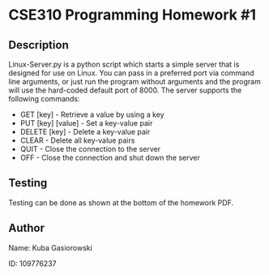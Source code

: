 # CSE310 Programming Homework #1

## Description

Linux-Server.py is a python script which starts a simple server that is 
designed for use on Linux. You can pass in a preferred port via command 
line arguments, or just run the program without arguments and the program
will use the hard-coded default port of 8000. The server supports the 
following commands:

* GET [key] - Retrieve a value by using a key
* PUT [key] [value] - Set a key-value pair
* DELETE [key] - Delete a key-value pair
* CLEAR - Delete all key-value pairs
* QUIT - Close the connection to the server
* OFF - Close the connection and shut down the server

## Testing

Testing can be done as shown at the bottom of the homework PDF.

## Author

Name: Kuba Gasiorowski

ID: 109776237
